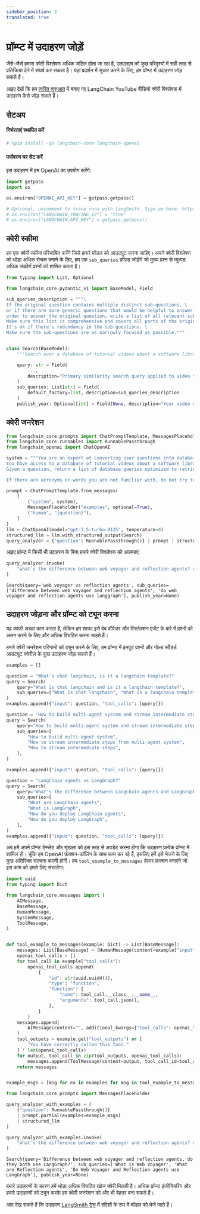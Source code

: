 ```yaml
---
sidebar_position: 2
translated: true
---
```


# प्रॉम्प्ट में उदाहरण जोड़ें

जैसे-जैसे हमारा क्वेरी विश्लेषण अधिक जटिल होता जा रहा है, एलएलएम को कुछ परिदृश्यों में सही तरह से प्रतिक्रिया देने में संघर्ष कर सकता है। यहां प्रदर्शन में सुधार करने के लिए, हम प्रॉम्प्ट में उदाहरण जोड़ सकते हैं।

आइए देखें कि हम [त्वरित शुरुआत](/docs/use_cases/query_analysis/quickstart) में बनाए गए LangChain YouTube वीडियो क्वेरी विश्लेषक में उदाहरण कैसे जोड़ सकते हैं।

## सेटअप

#### निर्भरताएं स्थापित करें

```python
# %pip install -qU langchain-core langchain-openai
```

#### पर्यावरण चर सेट करें

इस उदाहरण में हम OpenAI का उपयोग करेंगे:

```python
import getpass
import os

os.environ["OPENAI_API_KEY"] = getpass.getpass()

# Optional, uncomment to trace runs with LangSmith. Sign up here: https://smith.langchain.com.
# os.environ["LANGCHAIN_TRACING_V2"] = "true"
# os.environ["LANGCHAIN_API_KEY"] = getpass.getpass()
```

## क्वेरी स्कीमा

हम एक क्वेरी स्कीमा परिभाषित करेंगे जिसे हमारे मॉडल को आउटपुट करना चाहिए। अपने क्वेरी विश्लेषण को थोड़ा अधिक रोचक बनाने के लिए, हम एक `sub_queries` फ़ील्ड जोड़ेंगे जो मुख्य प्रश्न से व्युत्पन्न अधिक संकीर्ण प्रश्नों को शामिल करता है।

```python
from typing import List, Optional

from langchain_core.pydantic_v1 import BaseModel, Field

sub_queries_description = """\
If the original question contains multiple distinct sub-questions, \
or if there are more generic questions that would be helpful to answer in \
order to answer the original question, write a list of all relevant sub-questions. \
Make sure this list is comprehensive and covers all parts of the original question. \
It's ok if there's redundancy in the sub-questions. \
Make sure the sub-questions are as narrowly focused as possible."""


class Search(BaseModel):
    """Search over a database of tutorial videos about a software library."""

    query: str = Field(
        ...,
        description="Primary similarity search query applied to video transcripts.",
    )
    sub_queries: List[str] = Field(
        default_factory=list, description=sub_queries_description
    )
    publish_year: Optional[int] = Field(None, description="Year video was published")
```

## क्वेरी जनरेशन

```python
from langchain_core.prompts import ChatPromptTemplate, MessagesPlaceholder
from langchain_core.runnables import RunnablePassthrough
from langchain_openai import ChatOpenAI

system = """You are an expert at converting user questions into database queries. \
You have access to a database of tutorial videos about a software library for building LLM-powered applications. \
Given a question, return a list of database queries optimized to retrieve the most relevant results.

If there are acronyms or words you are not familiar with, do not try to rephrase them."""

prompt = ChatPromptTemplate.from_messages(
    [
        ("system", system),
        MessagesPlaceholder("examples", optional=True),
        ("human", "{question}"),
    ]
)
llm = ChatOpenAI(model="gpt-3.5-turbo-0125", temperature=0)
structured_llm = llm.with_structured_output(Search)
query_analyzer = {"question": RunnablePassthrough()} | prompt | structured_llm
```

आइए प्रॉम्प्ट में किसी भी उदाहरण के बिना हमारे क्वेरी विश्लेषक को आज़माएं:

```python
query_analyzer.invoke(
    "what's the difference between web voyager and reflection agents? do both use langgraph?"
)
```

```output
Search(query='web voyager vs reflection agents', sub_queries=['difference between web voyager and reflection agents', 'do web voyager and reflection agents use langgraph'], publish_year=None)
```

## उदाहरण जोड़ना और प्रॉम्प्ट को ट्यून करना

यह काफी अच्छा काम करता है, लेकिन हम शायद इसे वेब वॉयेजर और रिफ्लेक्शन एजेंट के बारे में प्रश्नों को अलग करने के लिए और अधिक विघटित करना चाहते हैं।

हमारे क्वेरी जनरेशन परिणामों को ट्यून करने के लिए, हम प्रॉम्प्ट में इनपुट प्रश्नों और गोल्ड स्टैंडर्ड आउटपुट क्वेरीज़ के कुछ उदाहरण जोड़ सकते हैं।

```python
examples = []
```

```python
question = "What's chat langchain, is it a langchain template?"
query = Search(
    query="What is chat langchain and is it a langchain template?",
    sub_queries=["What is chat langchain", "What is a langchain template"],
)
examples.append({"input": question, "tool_calls": [query]})
```

```python
question = "How to build multi-agent system and stream intermediate steps from it"
query = Search(
    query="How to build multi-agent system and stream intermediate steps from it",
    sub_queries=[
        "How to build multi-agent system",
        "How to stream intermediate steps from multi-agent system",
        "How to stream intermediate steps",
    ],
)

examples.append({"input": question, "tool_calls": [query]})
```

```python
question = "LangChain agents vs LangGraph?"
query = Search(
    query="What's the difference between LangChain agents and LangGraph? How do you deploy them?",
    sub_queries=[
        "What are LangChain agents",
        "What is LangGraph",
        "How do you deploy LangChain agents",
        "How do you deploy LangGraph",
    ],
)
examples.append({"input": question, "tool_calls": [query]})
```

अब हमें अपने प्रॉम्प्ट टेम्प्लेट और श्रृंखला को इस तरह से अपडेट करना होगा कि उदाहरण प्रत्येक प्रॉम्प्ट में शामिल हों। चूंकि हम OpenAI फ़ंक्शन-कॉलिंग के साथ काम कर रहे हैं, इसलिए हमें इसे भेजने के लिए कुछ अतिरिक्त संरचना करनी होगी। हम `tool_example_to_messages` हेल्पर फ़ंक्शन बनाएंगे जो इस काम को हमारे लिए संभालेगा:

```python
import uuid
from typing import Dict

from langchain_core.messages import (
    AIMessage,
    BaseMessage,
    HumanMessage,
    SystemMessage,
    ToolMessage,
)


def tool_example_to_messages(example: Dict) -> List[BaseMessage]:
    messages: List[BaseMessage] = [HumanMessage(content=example["input"])]
    openai_tool_calls = []
    for tool_call in example["tool_calls"]:
        openai_tool_calls.append(
            {
                "id": str(uuid.uuid4()),
                "type": "function",
                "function": {
                    "name": tool_call.__class__.__name__,
                    "arguments": tool_call.json(),
                },
            }
        )
    messages.append(
        AIMessage(content="", additional_kwargs={"tool_calls": openai_tool_calls})
    )
    tool_outputs = example.get("tool_outputs") or [
        "You have correctly called this tool."
    ] * len(openai_tool_calls)
    for output, tool_call in zip(tool_outputs, openai_tool_calls):
        messages.append(ToolMessage(content=output, tool_call_id=tool_call["id"]))
    return messages


example_msgs = [msg for ex in examples for msg in tool_example_to_messages(ex)]
```

```python
from langchain_core.prompts import MessagesPlaceholder

query_analyzer_with_examples = (
    {"question": RunnablePassthrough()}
    | prompt.partial(examples=example_msgs)
    | structured_llm
)
```

```python
query_analyzer_with_examples.invoke(
    "what's the difference between web voyager and reflection agents? do both use langgraph?"
)
```

```output
Search(query='Difference between web voyager and reflection agents, do they both use LangGraph?', sub_queries=['What is Web Voyager', 'What are Reflection agents', 'Do Web Voyager and Reflection agents use LangGraph'], publish_year=None)
```

हमारे उदाहरणों के कारण हमें थोड़ा अधिक विघटित खोज क्वेरी मिलती है। अधिक प्रॉम्प्ट इंजीनियरिंग और हमारे उदाहरणों को ट्यून करके हम क्वेरी जनरेशन को और भी बेहतर बना सकते हैं।

आप देख सकते हैं कि उदाहरण [LangSmith ट्रेस](https://smith.langchain.com/public/aeaaafce-d2b1-4943-9a61-bc954e8fc6f2/r) में संदेशों के रूप में मॉडल को भेजे जाते हैं।
